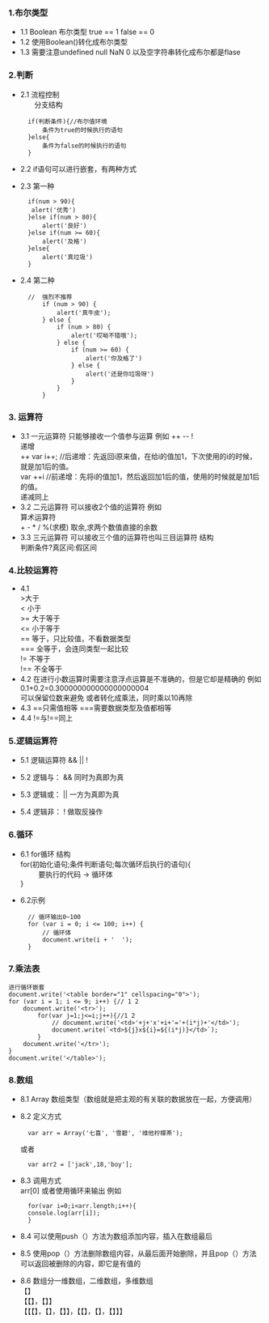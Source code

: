 ### 1.布尔类型    
- 1.1 Boolean     布尔类型  true == 1   false == 0
- 1.2 使用Boolean()转化成布尔类型     
- 1.3 需要注意undefined null NaN 0 以及空字符串转化成布尔都是flase      
   
### 2.判断
- 2.1 流程控制    
   &nbsp;&nbsp;&nbsp;&nbsp;&nbsp;&nbsp;&nbsp;分支结构        

	 	if(判断条件){//布尔值环境
            条件为true的时候执行的语句
        }else{
            条件为false的时候执行的语句
        }
- 2.2 if语句可以进行嵌套，有两种方式
- 2.3 第一种

	  	if(num > 90){
         alert('优秀')
     	}else if(num > 80){
         	alert('良好')
    	}else if(num >= 60){
         	alert('及格')
     	}else{
         	alert('真垃圾')
     	}
- 2.4 第二种

		//  强烈不推荐
		    if (num > 90) {
		        alert('真牛皮');
		    } else {
		        if (num > 80) {
		            alert('哎呦不错哦');
		        } else {
		            if (num >= 60) {
		                alert('你及格了')
		            } else {
		                alert('还是你垃圾呀')
		            }
		        }
		    } 
### 3. 运算符
- 3.1 一元运算符  只能够接收一个值参与运算 例如 ++ -- !    
      递增           
       ++  var i++;    //后递增：先返回i原来值，在给i的值加1，下次使用的i的时候，就是加1后的值。           
        var ++i     //前递增：先将i的值加1，然后返回加1后的值，使用的时候就是加1后的值。        
      递减同上
- 3.2 二元运算符  可以接收2个值的运算符 例如  
            算术运算符                      
            + - * / %(求模) 取余,求两个数值直接的余数                                       
- 3.3 三元运算符 可以接收三个值的运算符也叫三目运算符 结构            
        判断条件?真区间:假区间          
### 4.比较运算符    
- 4.1       
            >大于                                                 
            <       小于                                                                                                       
            >=      大于等于                                                                          
            <=      小于等于                                                                                        
            ==      等于，只比较值，不看数据类型                                                                                            
            ===     全等于，会连同类型一起比较                                
            !=      不等于                               
            !==     不全等于   
- 4.2 在进行小数运算时需要注意浮点运算是不准确的，但是它却是精确的   例如                     
           0.1+0.2=0.300000000000000000004             
           可以保留位数来避免 或者转化成乘法，同时乘以10再除                
- 4.3 ==只需值相等 ===需要数据类型及值都相等
- 4.4 !=与!==同上              

### 5.逻辑运算符
- 5.1  逻辑运算符  &&  ||  !                    

- 5.2  逻辑与：    && 同时为真即为真
      

- 5.3 逻辑或：    || 一方为真即为真
           

- 5.4 逻辑非：    ! 做取反操作
### 6.循环
- 6.1 for循环 结构  
       for(初始化语句;条件判断语句;每次循环后执行的语句){                    
                        &nbsp; &nbsp; &nbsp; &nbsp; &nbsp;要执行的代码 -> 循环体                       
                     } 
- 6.2示例             
   
          
    	// 循环输出0~100
    	for (var i = 0; i <= 100; i++) {
        	// 循环体
        	document.write(i + '  ');
    	}
### 7.乘法表
    进行循环嵌套           
	document.write('<table border="1" cellspacing="0">');
    for (var i = 1; i <= 9; i++) {// 1 2
        document.write('<tr>');
            for(var j=1;j<=i;j++){//1 2
                // document.write('<td>'+j+'x'+i+'='+(i*j)+'</td>');
                document.write(`<td>${j}x${i}=${(i*j)}</td>`);
            }
        document.write('</tr>');
    }
    document.write('</table>');
### 8.数组
- 8.1  Array   数组类型（数组就是把主观的有关联的数据放在一起，方便调用）
- 8.2 定义方式  
        
		var arr = Array('七喜', '雪碧', '维他柠檬茶');          
   或者     
             
        var arr2 = ['jack',18,'boy'];
- 8.3 调用方式               
      arr[0]    或者使用循环来输出 例如             
              
        for(var i=0;i<arr.length;i++){
        console.log(arr[i]);
    	}           
- 8.4 可以使用push（）方法为数组添加内容，插入在数组最后
- 8.5 使用pop（）方法删除数组内容，从最后面开始删除，并且pop（）方法可以返回被删除的内容，即它是有值的      
- 8.6 数组分一维数组，二维数组，多维数组          
       【】                   
         【【】，【】】                    
        【【【】，【】，【】】，【【】，【】，【】】】
### 
